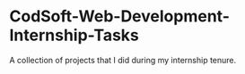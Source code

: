 # CodSoft-Web-Development-Internship-Tasks
A collection of projects that I did during my internship tenure.
